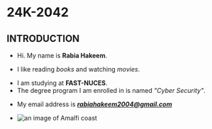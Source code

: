 # 24K-2042
## INTRODUCTION
- Hi. My name is **Rabia Hakeem**.
* I like reading _books_ and watching _movies_.
+ I am studying at **FAST-NUCES**.
+ The degree program I am enrolled in is named _"Cyber Security"_.
- My email address is ***rabiahakeem2004@gmail.com***
* ![an image of Amalfi coast](https://cdn.britannica.com/82/195482-050-2373E635/Amalfi-Italy.jpg)
